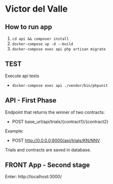 # Victor del Valle

## How to run app

1. `cd api && composer install`
2. `docker-compose up -d --build`
3. `docker-compose exec api php artisan migrate`

## TEST

Execute api tests

- `docker-compose exec api ./vendor/bin/phpunit`

## API - First Phase

Endpoint that returns the winner of two contracts:
- POST base_url/api/trials/{contract1}/{contract2}

Example: 
- POST http://0.0.0.0:8000/api/trials/KN/NNV

Trials and contracts are saved in database.

## FRONT App - Second stage

Enter: http://localhost:3000/
